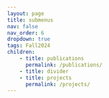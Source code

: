 ```yaml
---
layout: page
title: submenus
nav: false
nav_order: 6
dropdown: true
tags: Fall2024
children:
    - title: publications
      permalink: /publications/
    - title: divider
    - title: projects
      permalink: /projects/
---
```

